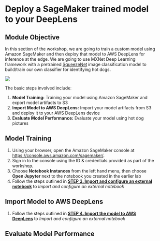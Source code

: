 # Deploy a SageMaker trained model to your DeepLens

## Module Objective
In this section of the workshop, we are going to train a custom model using Amazon SageMaker and then deploy that model to
AWS DeepLens for inference at the edge.  We are going to use MXNet Deep Learning framework with a pretrained [SqueezeNet](https://arxiv.org/abs/1602.07360) image classification model to build/train our own 
classifier for identifying hot dogs. 

![](images/hotdog.png)

The basic steps involved include: 

1. **Model Training:** Training your model using Amazon SageMaker and export model artifacts to S3
2. **Import Model to AWS DeepLens:** Import your model artifacts from S3 and deploy it to your AWS DeepLens device
3. **Evaluate Model Performance:** Evaluate your model using hot dog pictures


 
## Model Training

1. Using your browser, open the Amazon SageMaker console at https://console.aws.amazon.com/sagemaker/.
2. Sign in to the console using the ID & credentials provided as part of the workshop.
3. Choose **Notebook Instances** from the left hand menu, then choose **Open Jupyter** next to the notebook you created in the earlier lab
4. Follow the steps outlined in [**STEP 3. Import and configure an external notebook**](https://aws.amazon.com/getting-started/tutorials/build-deeplens-project-sagemaker/) to *Import and configure an external notebook*

## Import Model to AWS DeepLens

 1. Follow the steps outlined in [**STEP 4. Import the model to AWS DeepLens**](https://aws.amazon.com/getting-started/tutorials/build-deeplens-project-sagemaker/) to *Import and configure an external notebook*

## Evaluate Model Performance
